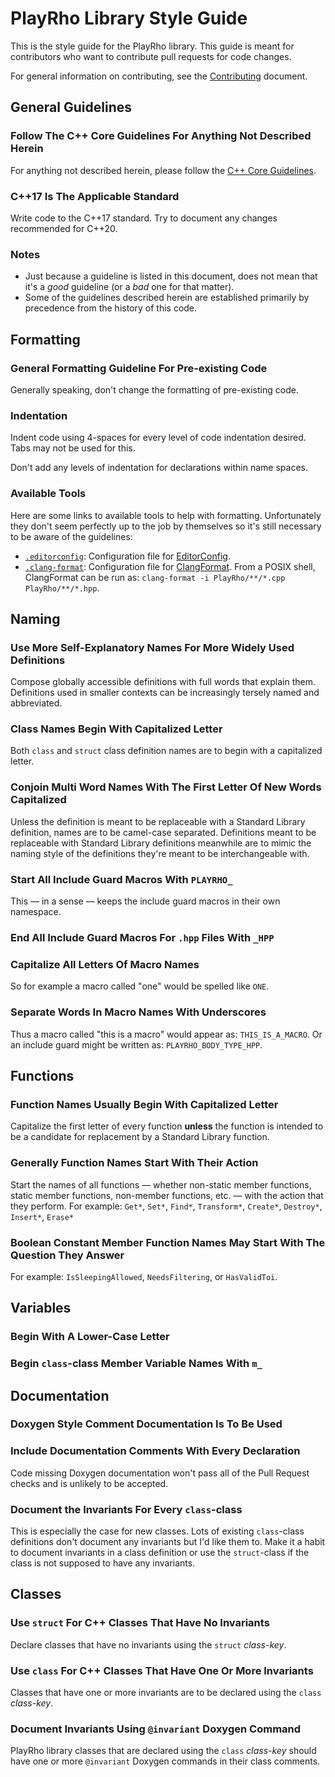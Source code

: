 # PlayRho Library Style Guide

This is the style guide for the PlayRho library. This guide is meant for contributors who want to contribute pull requests for code changes.

For general information on contributing, see the [Contributing](../CONTRIBUTING.md) document.

## General Guidelines

### Follow The C++ Core Guidelines For Anything Not Described Herein
For anything not described herein, please follow the [C++ Core Guidelines](https://github.com/isocpp/CppCoreGuidelines/blob/master/CppCoreGuidelines.md).

### C++17 Is The Applicable Standard
Write code to the C++17 standard. Try to document any changes recommended for C++20.

### Notes

- Just because a guideline is listed in this document, does not mean that it's a *good* guideline (or a *bad* one for that matter).
- Some of the guidelines described herein are established primarily by precedence from the history of this code.

## Formatting

### General Formatting Guideline For Pre-existing Code
Generally speaking, don't change the formatting of pre-existing code.

### Indentation
Indent code using 4-spaces for every level of code indentation desired. Tabs may not be used for this.

Don't add any levels of indentation for declarations within name spaces.

### Available Tools

Here are some links to available tools to help with formatting. Unfortunately they don't seem perfectly up to the job by themselves so it's still necessary to be aware of the guidelines:

- [`.editorconfig`](../.editorconfig): Configuration file for [EditorConfig](http://editorconfig.org).
- [`.clang-format`](../.clang-format): Configuration file for [ClangFormat](https://clang.llvm.org/docs/ClangFormat.html). From a POSIX shell, ClangFormat can be run as: `clang-format -i PlayRho/**/*.cpp PlayRho/**/*.hpp`.

## Naming

### Use More Self-Explanatory Names For More Widely Used Definitions
Compose globally accessible definitions with full words that explain them. Definitions used in smaller contexts can be increasingly tersely named and abbreviated.

### Class Names Begin With Capitalized Letter
Both `class` and `struct` class definition names are to begin with a capitalized letter.

### Conjoin Multi Word Names With The First Letter Of New Words Capitalized
Unless the definition is meant to be replaceable with a Standard Library definition, names are to be camel-case separated. Definitions meant to be replaceable with Standard Library definitions meanwhile are to mimic the naming style of the definitions they're meant to be interchangeable with.

### Start All Include Guard Macros With `PLAYRHO_`
This &mdash; in a sense &mdash; keeps the include guard macros in their own namespace.

### End All Include Guard Macros For `.hpp` Files With `_HPP`

### Capitalize All Letters Of Macro Names
So for example a macro called "one" would be spelled like `ONE`.

### Separate Words In Macro Names With Underscores
Thus a macro called "this is a macro" would appear as: `THIS_IS_A_MACRO`. Or an include guard might be written as: `PLAYRHO_BODY_TYPE_HPP`.

## Functions

### Function Names Usually Begin With Capitalized Letter
Capitalize the first letter of every function **unless** the function is intended to be a candidate for replacement by a Standard Library function.

### Generally Function Names Start With Their Action
Start the names of all functions &mdash; whether non-static member functions, static member functions, non-member functions, etc. &mdash; with the action that they perform. For example: `Get*`, `Set*`, `Find*`, `Transform*`, `Create*`, `Destroy*`, `Insert*`, `Erase*`

### Boolean Constant Member Function Names May Start With The Question They Answer
For example: `IsSleepingAllowed`, `NeedsFiltering`, or `HasValidToi`.

## Variables

### Begin With A Lower-Case Letter

### Begin `class`-class Member Variable Names With `m_`

## Documentation

### Doxygen Style Comment Documentation Is To Be Used

### Include Documentation Comments With Every Declaration
Code missing Doxygen documentation won't pass all of the Pull Request checks and is unlikely to be accepted.

### Document the Invariants For Every `class`-class
This is especially the case for new classes. Lots of existing `class`-class definitions don't document any invariants but I'd like them to. Make it a habit to document invariants in a class definition or use the `struct`-class if the class is not supposed to have any invariants.

## Classes

### Use `struct` For C++ Classes That Have No Invariants
Declare classes that have no invariants using the `struct` *class-key*.

### Use `class` For C++ Classes That Have One Or More Invariants
Classes that have one or more invariants are to be declared using the `class` *class-key*.

### Document Invariants Using `@invariant` Doxygen Command
PlayRho library classes that are declared using the `class` *class-key* should have one or more `@invariant` Doxygen commands in their class comments.
